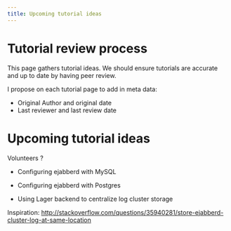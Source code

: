 ```yaml
---
title: Upcoming tutorial ideas
---
```


# Tutorial review process

This page gathers tutorial ideas.
We should ensure tutorials are accurate and up to date by having peer review.

I propose on each tutorial page to add in meta data:
* Original Author and original date
* Last reviewer and last review date

# Upcoming tutorial ideas

Volunteers ?

* Configuring ejabberd with MySQL

* Configuring ejabberd with Postgres

* Using Lager backend to centralize log cluster storage

Inspiration:
http://stackoverflow.com/questions/35940281/store-ejabberd-cluster-log-at-same-location
